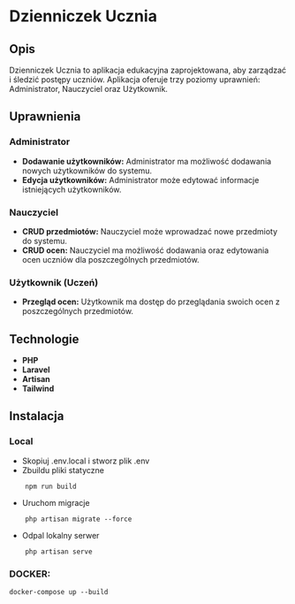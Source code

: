 # Dzienniczek Ucznia

## Opis
Dzienniczek Ucznia to aplikacja edukacyjna zaprojektowana, aby zarządzać i śledzić postępy uczniów. Aplikacja oferuje trzy poziomy uprawnień: Administrator, Nauczyciel oraz Użytkownik.

## Uprawnienia

### Administrator
- **Dodawanie użytkowników:** Administrator ma możliwość dodawania nowych użytkowników do systemu.
- **Edycja użytkowników:** Administrator może edytować informacje istniejących użytkowników.

### Nauczyciel
- **CRUD przedmiotów:** Nauczyciel może wprowadzać nowe przedmioty do systemu.
- **CRUD ocen:** Nauczyciel ma możliwość dodawania oraz edytowania ocen uczniów dla poszczególnych przedmiotów.

### Użytkownik (Uczeń)
- **Przegląd ocen:** Użytkownik ma dostęp do przeglądania swoich ocen z poszczególnych przedmiotów.

## Technologie
- **PHP**
- **Laravel**
- **Artisan**
- **Tailwind**

## Instalacja
### Local
- Skopiuj .env.local i stworz plik .env
- Zbuildu pliki statyczne
```
    npm run build
```
- Uruchom migracje
```
    php artisan migrate --force
```
- Odpal lokalny serwer
```
    php artisan serve
```

### DOCKER:
```
docker-compose up --build
```

